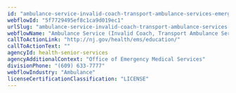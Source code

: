 ```yaml
---
id: "ambulance-service-invalid-coach-transport-ambulance-services-emergency-ambulance-service-volunteer-first-air-squads-are-exempt"
webflowId: "5f7729495ef8c1ca9d019ec1"
urlSlug: "ambulance-service-invalid-coach-transport-ambulance-services-emergency-ambulance-service-volunteer-first-air-squads-are-exempt"
webflowName: "Ambulance Service (Invalid Coach, Transport Ambulance Services, Emergency Ambulance Service) *Volunteer First Air Squads are Exempt"
callToActionLink: "http://nj.gov/health/ems/education/"
callToActionText: ""
agencyId: health-senior-services
agencyAdditionalContext: "Office of Emergency Medical Services"
divisionPhone: "(609) 633-7777"
webflowIndustry: "Ambulance"
licenseCertificationClassification: "LICENSE"
---
```

